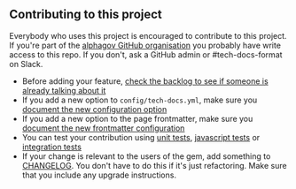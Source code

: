 ## Contributing to this project

Everybody who uses this project is encouraged to contribute to this project. If you're part of the [alphagov GitHub organisation](https://www.github.com/alphagov) you probably have write access to this repo. If you don't, ask a GitHub admin or #tech-docs-format on Slack.

- Before adding your feature, [check the backlog to see if someone is already talking about it](https://github.com/alphagov/tech-docs-template/issues)
- If you add a new option to `config/tech-docs.yml`, make sure you [document the new configuration option][configuration]
- If you add a new option to the page frontmatter, make sure you [document the new frontmatter configuration](docs/frontmatter.md)
- You can test your contribution using [unit tests](spec/govuk_tech_docs), [javascript tests](spec/javascripts) or [integration tests](spec/features)
- If your change is relevant to the users of the gem, add something to [CHANGELOG](CHANGELOG.md). You don't have to do this if it's just refactoring. Make sure that you include any upgrade instructions.

[configuration]: https://github.com/alphagov/tdt-documentation/blob/master/source/amend_project/configuration/index.html.md.erb
[frontmatter]: https://github.com/alphagov/tdt-documentation/blob/master/source/frontmatter.html.md.erb
